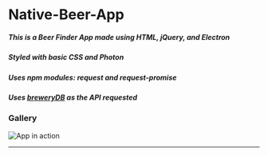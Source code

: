 # Native-Beer-App

##### This is a Beer Finder App made using HTML, jQuery, and Electron
##### Styled with basic CSS and Photon
##### Uses npm modules: request and request-promise
##### Uses [breweryDB](http://www.brewerydb.com/) as the API requested

### Gallery

![App in action](https://media.giphy.com/media/l0MYPbjqq6dkWYjC0/giphy.gif "GIF of App")



---

